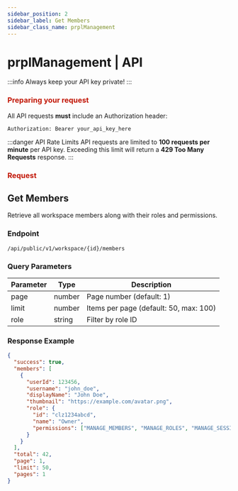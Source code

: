```yaml
---
sidebar_position: 2
sidebar_label: Get Members
sidebar_class_name: prplManagement
---
```


# prplManagement | API

:::info
Always keep your API key private!
:::

### <font color="#C21807">Preparing your request</font>

All API requests **must** include an Authorization header:

```http
Authorization: Bearer your_api_key_here
````

:::danger API Rate Limits
API requests are limited to **100 requests per minute** per API key. Exceeding this limit will return a **429 Too Many Requests** response.
:::

### <font color="#C21807">Request</font>

## Get Members

Retrieve all workspace members along with their roles and permissions.

### Endpoint

```text
/api/public/v1/workspace/{id}/members
```

### Query Parameters

| Parameter | Type   | Description                            |
| --------- | ------ | -------------------------------------- |
| page      | number | Page number (default: 1)               |
| limit     | number | Items per page (default: 50, max: 100) |
| role      | string | Filter by role ID                      |

### Response Example

```json
{
  "success": true,
  "members": [
    {
      "userId": 123456,
      "username": "john_doe",
      "displayName": "John Doe",
      "thumbnail": "https://example.com/avatar.png",
      "role": {
        "id": "clz1234abcd",
        "name": "Owner",
        "permissions": ["MANAGE_MEMBERS", "MANAGE_ROLES", "MANAGE_SESSIONS"]
      }
    }
  ],
  "total": 42,
  "page": 1,
  "limit": 50,
  "pages": 1
}
```